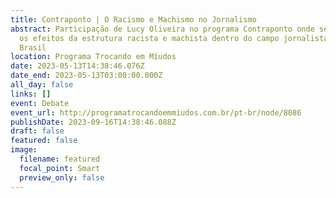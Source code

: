 ```yaml
---
title: Contraponto | O Racismo e Machismo no Jornalismo
abstract: Participação de Lucy Oliveira no programa Contraponto onde se discute
  os efeitos da estrutura racista e machista dentro do campo jornalista no
  Brasil
location: Programa Trocando em Míudos
date: 2023-05-13T14:38:46.076Z
date_end: 2023-05-13T03:00:00.000Z
all_day: false
links: []
event: Debate
event_url: http://programatrocandoemmiudos.com.br/pt-br/node/8086
publishDate: 2023-09-16T14:38:46.088Z
draft: false
featured: false
image:
  filename: featured
  focal_point: Smart
  preview_only: false
---
```

